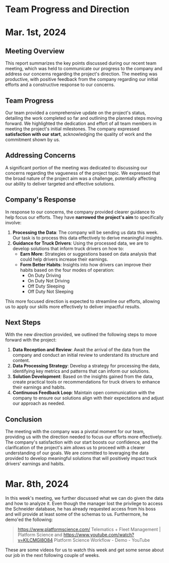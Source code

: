 # Team Progress and Direction

# Mar. 1st, 2024
## Meeting Overview

This report summarizes the key points discussed during our recent team meeting, which was held to communicate our progress to the company and address our concerns regarding the project's direction. The meeting was productive, with positive feedback from the company regarding our initial efforts and a constructive response to our concerns.

## Team Progress

Our team provided a comprehensive update on the project's status, detailing the work completed so far and outlining the planned steps moving forward. We highlighted the dedication and effort of all team members in meeting the project's initial milestones. The company expressed **satisfaction with our start**, acknowledging the quality of work and the commitment shown by us.

## Addressing Concerns

A significant portion of the meeting was dedicated to discussing our concerns regarding the vagueness of the project topic. We expressed that the broad nature of the project aim was a challenge, potentially affecting our ability to deliver targeted and effective solutions.

## Company's Response

In response to our concerns, the company provided clearer guidance to help focus our efforts. They have **narrowed the project's aim** to specifically involve:

1. **Processing the Data**: The company will be sending us data this week. Our task is to process this data effectively to derive meaningful insights.
2. **Guidance for Truck Drivers**: Using the processed data, we are to develop solutions that inform truck drivers on how to:
   - **Earn More**: Strategies or suggestions based on data analysis that could help drivers increase their earnings.
   - **Form Better Habits**: Insights into how drivers can improve their habits based on the four modes of operation:
     - On Duty Driving
     - On Duty Not Driving
     - Off Duty Sleeping
     - Off Duty Not Sleeping

This more focused direction is expected to streamline our efforts, allowing us to apply our skills more effectively to deliver impactful results.

## Next Steps

With the new direction provided, we outlined the following steps to move forward with the project:

1. **Data Reception and Review**: Await the arrival of the data from the company and conduct an initial review to understand its structure and content.
2. **Data Processing Strategy**: Develop a strategy for processing the data, identifying key metrics and patterns that can inform our solutions.
3. **Solution Development**: Based on the insights gained from the data, create practical tools or recommendations for truck drivers to enhance their earnings and habits.
4. **Continuous Feedback Loop**: Maintain open communication with the company to ensure our solutions align with their expectations and adjust our approach as needed.

## Conclusion

The meeting with the company was a pivotal moment for our team, providing us with the direction needed to focus our efforts more effectively. The company's satisfaction with our start boosts our confidence, and the clarification of the project's aim allows us to proceed with a clearer understanding of our goals. We are committed to leveraging the data provided to develop meaningful solutions that will positively impact truck drivers' earnings and habits.



# Mar. 8th, 2024
In this week's meeting, we further discussed what we can do given the data and how to analyze it. Even though the manager lost the privilege to access the Schneider database, he has already requested access from his boss and will provide at least some of the schemas to us. Furthermore, he demo'ed the following:
>https://www.platformscience.com/
>Telematics + Fleet Management | Platform Science
and
>https://www.youtube.com/watch?v=KlLCMGl8O84
>Platform Science Workflow - Demo - YouTube

These are some videos for us to watch this week and get some sense about our job in the next following couple of weeks.